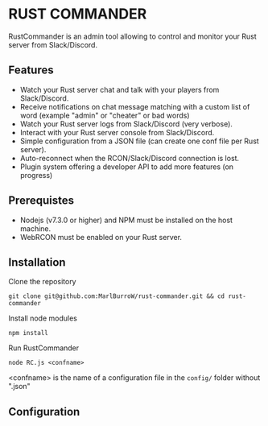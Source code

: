 
# RUST COMMANDER

RustCommander is an admin tool allowing to control and monitor your Rust server from Slack/Discord.

## Features

- Watch your Rust server chat and talk with your players from Slack/Discord.
- Receive notifications on chat message matching with a custom list of word (example "admin" or "cheater" or bad words)
- Watch your Rust server logs from Slack/Discord (very verbose).
- Interact with your Rust server console from Slack/Discord.
- Simple configuration from a JSON file (can create one conf file per Rust server).
- Auto-reconnect when the RCON/Slack/Discord connection is lost.
- Plugin system offering a developer API to add more features (on progress)

## Prerequistes

- Nodejs (v7.3.0 or higher) and NPM must be installed on the host machine.
- WebRCON must be enabled on your Rust server.

## Installation

Clone the repository

`git clone git@github.com:MarlBurroW/rust-commander.git && cd rust-commander`

Install node modules

`npm install`

Run RustCommander

`node RC.js <confname>`

\<confname\> is the name of a configuration file in the `config/` folder without ".json"

## Configuration

